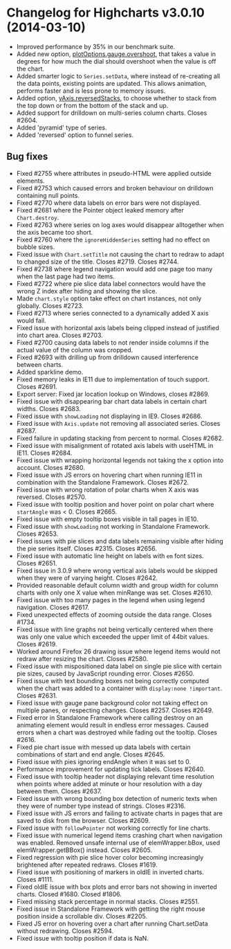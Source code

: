 # Changelog for Highcharts v3.0.10 (2014-03-10)
        
- Improved performance by 35% in our benchmark suite.
- Added new option, [plotOptions.gauge.overshoot](https://api.highcharts.com/#plotOptions.gauge.overshoot), that takes a value in degrees for how much the dial should overshoot when the value is off the chart.
- Added smarter logic to `Series.setData`, where instead of re-creating all the data points, existing points are updated. This allows animation, performs faster and is less prone to memory issues.
- Added option, [yAxis.reversedStacks](https://api.highcharts.com/#yAxis.reversedStacks), to choose whether to stack from the top down or from the bottom of the stack and up.
- Added support for drilldown on multi-series column charts. Closes #2604.
- Added 'pyramid' type of series.
- Added 'reversed' option to funnel series.

## Bug fixes
- Fixed #2755 where attributes in pseudo-HTML were applied outside elements.
- Fixed #2753 which caused errors and broken behaviour on drilldown containing null points.
- Fixed #2770 where data labels on error bars were not displayed.
- Fixed #2681 where the Pointer object leaked memory after `Chart.destroy`.
- Fixed #2763 where series on log axes would disappear alltogether when the axis became too short.
- Fixed #2760 where the `ignoreHiddenSeries` setting had no effect on bubble sizes.
- Fixed issue with `Chart.setTitle` not causing the chart to redraw to adapt to changed size of the title. Closes #2719. Closes #2744.
- Fixed #2738 where legend navigation would add one page too many when the last page had two items.
- Fixed #2722 where pie slice data label connectors would have the wrong Z index after hiding and showing the slice.
- Made `chart.style` option take effect on chart instances, not only globally. Closes #2723.
- Fixed #2713 where series connected to a dynamically added X axis would fail.
- Fixed issue with horizontal axis labels being clipped instead of justified into chart area. Closes #2703.
- Fixed #2700 causing data labels to not render inside columns if the actual value of the column was cropped.
- Fixed #2693 with drilling up from drilldown caused interference between charts.
- Added sparkline demo.
- Fixed memory leaks in IE11 due to implementation of touch support. Closes #2691.
- Export server: Fixed jar location lookup on Windows, closes #2869.
- Fixed issue with disappearing bar chart data labels in certain chart widths. Closes #2683.
- Fixed issue with `showLoading` not displaying in IE9. Closes #2686.
- Fixed issue with `Axis.update` not removing all associated series. Closes #2687.
- Fixed failure in updating stacking from percent to normal. Closes #2682.
- Fixed issue with misalignment of rotated axis labels with useHTML in IE11. Closes #2684.
- Fixed issue with wrapping horizontal legends not taking the x option into account. Closes #2680.
- Fixed issue with JS errors on hovering chart when running IE11 in combination with the Standalone Framework. Closes #2672.
- Fixed issue with wrong rotation of polar charts when X axis was reversed. Closes #2570.
- Fixed issue with tooltip position and hover point on polar chart where `startAngle` was < 0. Closes #2665.
- Fixed issue with empty tooltip boxes visible in tall pages in IE10.
- Fixed issue with `showLoading` not working in Standalone Framework. Closes #2653.
- Fixed issues with pie slices and data labels remaining visible after hiding the pie series itself. Closes #2315. Closes #2656.
- Fixed issue with automatic line height on labels with `em` font sizes. Closes #2651.
- Fixed issue in 3.0.9 where wrong vertical axis labels would be skipped when they were of varying height. Closes #2642.
- Provided reasonable default column width and group width for column charts with only one X value when minRange was set. Closes #2610.
- Fixed issue with too many pages in the legend when using legend navigation. Closes #2617.
- Fixed unexpected effects of zooming outside the data range. Closes #1734.
- Fixed issue with line graphs not being vertically centered when there was only one value which exceeded the upper limit of 44bit values. Closes #2619.
- Worked around Firefox 26 drawing issue where legend items would not redraw after resizing the chart. Closes #2580.
- Fixed issue with mispositioned data label on single pie slice with certain pie sizes, caused by JavaScript rounding error. Closes #2650.
- Fixed issue with text bounding boxes not being correctly computed when the chart was added to a container with `display:none !important`. Closes #2631.
- Fixed issue with gauge pane background color not taking effect on multiple panes, or respecting changes. Closes #2257. Closes #2649.
- Fixed error in Standalone Framework where calling destroy on an animating element would result in endless error messages. Caused errors when a chart was destroyed while fading out the tooltip. Closes #2616.
- Fixed pie chart issue with messed up data labels with certain combinations of start and end angle. Closes #2645.
- Fixed issue with pies ignoring endAngle when it was set to 0.
- Performance improvement for updating tick labels. Closes #2640.
- Fixed issue with tooltip header not displaying relevant time resolution when points where added at minute or hour resolution with a day between them. Closes #2637.
- Fixed issue with wrong bounding box detection of numeric texts when they were of number type instead of strings. Closes #2316.
- Fixed issue with JS errors and failing to activate charts in pages that are saved to disk from the browser. Closes #2609.
- Fixed issue with `followPointer` not working correctly for line charts.
- Fixed issue with numerical legend items crashing chart when navigation was enabled. Removed unsafe internal use of elemWrapper.bBox, used elemWrapper.getBBox() instead. Closes #2605.
- Fixed regression with pie slice hover color becoming increasingly brightened after repeated redraws. Closes #1619.
- Fixed issue with positioning of markers in oldIE in inverted charts. Closes #1111.
- Fixed oldIE issue with box plots and error bars not showing in inverted charts. Closed #1680. Closed #1806.
- Fixed missing stack percentage in normal stacks. Closes #2551.
- Fixed issue in Standalone Framework with getting the right mouse position inside a scrollable div. Closes #2205.
- Fixed JS error on hovering over a chart after running Chart.setData without redrawing. Closes #2594.
- Fixed issue with tooltip position if data is NaN.